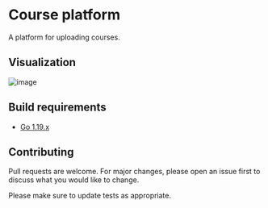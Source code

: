 # Course platform

A platform for uploading courses.

## Visualization

![image](https://user-images.githubusercontent.com/78381898/202675870-4802c369-c92c-444b-b51e-c195834c5712.png)

## Build requirements

- [Go 1.19.x](https://go.dev/dl/)

## Contributing

Pull requests are welcome. For major changes, please open an issue first
to discuss what you would like to change.

Please make sure to update tests as appropriate.
